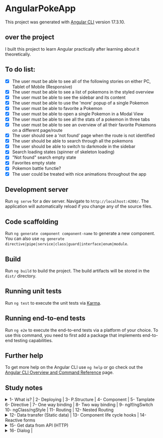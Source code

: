 # AngularPokeApp

This project was generated with [Angular CLI](https://github.com/angular/angular-cli) version 17.3.10.

## over the project

I built this project to learn Angular practically after learning about it theoretically.

## To do list:

- [x] The user must be able to see all of the following stories on either PC, Tablet of Mobile (Responsive)
- [x] The user must be able to see a list of pokemons in the styled overview
- [x] The user must be able to see the sidebar and its content
- [x] The user must be able to use the 'more' popup of a single Pokemon
- [x] The user must be able to favorite a Pokemon
- [x] The user must be able to open a single Pokemon in a Modal View
- [x] The user must be able to see all the stats of a pokemon in three tabs
- [x] The user must be able to see an overview of all their favorite Pokemons on a different page/route
- [x] The user should see a 'not found' page when the route is not identified
- [x] The user should be able to search through all the pokemons
- [x] The user should be able to switch to darkmode in the sidebar
- [x] Search loading states (spinner of skeleton loading)
- [x] "Not found" search empty state
- [x] Favorites empty state
- [x] Pokemon battle functie?
- [x] The user could be treated with nice animations throughout the app

## Development server

Run `ng serve` for a dev server. Navigate to `http://localhost:4200/`. The application will automatically reload if you change any of the source files.

## Code scaffolding

Run `ng generate component component-name` to generate a new component. You can also use `ng generate directive|pipe|service|class|guard|interface|enum|module`.

## Build

Run `ng build` to build the project. The build artifacts will be stored in the `dist/` directory.

## Running unit tests

Run `ng test` to execute the unit tests via [Karma](https://karma-runner.github.io).

## Running end-to-end tests

Run `ng e2e` to execute the end-to-end tests via a platform of your choice. To use this command, you need to first add a package that implements end-to-end testing capabilities.

## Further help

To get more help on the Angular CLI use `ng help` or go check out the [Angular CLI Overview and Command Reference](https://angular.io/cli) page.

## Study notes

<details>
<summary>1- What is? | 2- Deploying | 3- P.Structure | 4- Component | 5- Tamplate
<br> 6- Directive | 7- One way binding | 8- Two way binding | 9- ngIf/ngSwitch <br> 10- ngClass/ngStyle | 11- Routing | 12- Nested Routing</summary>
<br>
<img src="./readme/Angular1_1.jpg" alt="note1-1">
<img src="./readme/Angular1_2.jpg" alt="note1-2">
<img src="./readme/Angular1_3.jpg" alt="note1-3">
<img src="./readme/Angular1_4.jpg" alt="note1-4">
<img src="./readme/Angular1_5.jpg" alt="note1-5">
<img src="./readme/Angular1_6.jpg" alt="note1-6">
<img src="./readme/Angular1_7.jpg" alt="note1-7">
</details>

<details>
<summary>12- Data transfer (Static data) | 13- Component life cycle hooks | 14- Reactive forms</summary>
<br>
<img src="./readme/Angular2_1.jpg" alt="note2-1">
<img src="./readme/Angular2_2.jpg" alt="note2-2">
<img src="./readme/Angular2_3.jpg" alt="note2-3">
<img src="./readme/Angular2_4.jpg" alt="note2-4">
<img src="./readme/Angular2_5.jpg" alt="note2-5">
</details>

<details>
<summary>15- Get data from API (HTTP)</summary>
<br>
<img src="./readme/Angular3_1.jpg" alt="note3-1">
<img src="./readme/Angular3_2.jpg" alt="note3-2">
</details>

<details>
<summary>16- Dialog | </summary>
<br>
<img src="./readme/Angular4_1.jpg" alt="note4-1">
<img src="./readme/Angular4_2.jpg" alt="note4-2">
</details>
